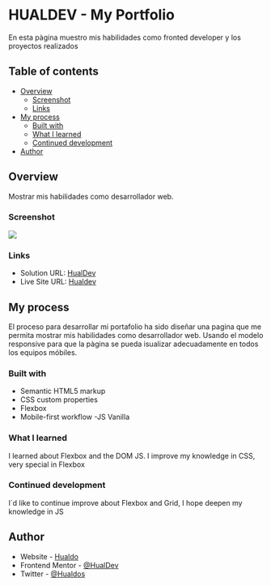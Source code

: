 # HUALDEV - My Portfolio

En esta pàgina muestro mis habilidades como fronted developer y los proyectos realizados

## Table of contents

- [Overview](#overview)
  - [Screenshot](#screenshot)
  - [Links](#links)
- [My process](#my-process)
  - [Built with](#built-with)
  - [What I learned](#what-i-learned)
  - [Continued development](#continued-development)
- [Author](#author)


## Overview

Mostrar mis habilidades como desarrollador web.


### Screenshot

![](./images/screenshot.jpg)


### Links

- Solution URL: [HualDev](https://github.com/HualDev/myPortfolio/tree/master)
- Live Site URL: [Hualdev](https://hualdev.github.io/myPortfolio/)

## My process

El proceso para desarrollar mi portafolio ha sido diseñar una pagina que me permita mostrar mis habilidades como desarrollador web. Usando el modelo responsive para que la pàgina se pueda isualizar adecuadamente en todos los equipos móbiles.

### Built with

- Semantic HTML5 markup
- CSS custom properties
- Flexbox
- Mobile-first workflow
-JS Vanilla


### What I learned

I learned about Flexbox and the DOM JS. I improve my knowledge in CSS, very special in Flexbox

### Continued development

I´d like to continue improve about Flexbox and Grid, I hope deepen my knowledge in JS


## Author

- Website - [Hualdo](https://hualdev.github.io/Hualcap/)
- Frontend Mentor - [@HualDev](https://www.frontendmentor.io/profile/Hualdop)
- Twitter - [@Hualdos](https://www.twitter.com/hualdos)
